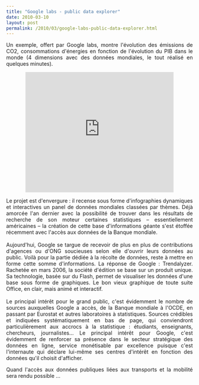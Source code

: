 ```yaml
---
title: "Google labs - public data explorer"
date: 2010-03-10
layout: post
permalink: /2010/03/google-labs-public-data-explorer.html
---
```


<p style="text-align: justify">Un exemple, offert par Google labs, montre l'évolution des émissions de CO2, consommations d'énergies en fonction de l'évolution du PIB dans le monde (4 dimensions avec des données mondiales, le tout réalisé en quelques minutes). </p> <p style="text-align: center"><iframe frameborder="0" height="325" marginheight="0" marginwidth="0" scrolling="no" src="http://www.google.com/publicdata/explore/embed?ds=d5bncppjof8f9_&ctype=b&met_y=en_atm_co2e_pc&scale_y=lin&ind_y=false&met_x=ny_gdp_mktp_cd&scale_x=lin&ind_x=false&met_s=eg_use_pcap_kg_oe&dimp_c=country:income_level&idim=country:FRA&ifdim=country&pit=-315619200000&hl=en_US&dl=en_US" width="400"></iframe></p> <p style="text-align: justify">Le projet est d'envergure : il recense sous forme d'infographies dynamiques et interactives un panel de données mondiales classées par thèmes. Déjà amorcée l'an dernier avec la possibilité de trouver dans les résultats de recherche de son moteur certaines statistiques – essentiellement américaines – la création de cette base d'informations géante s'est étoffée récemment avec l'accès aux données de la Banque mondiale.<br /><br />Aujourd'hui, Google se targue de recevoir de plus en plus de contributions d'agences ou d'ONG soucieuses selon elle d'ouvrir leurs données au public. Voilà pour la partie dédiée à la récolte de données, reste à mettre en forme cette somme d'informations. La réponse de Google : Trendalyzer. Rachetée en mars 2006, la société d'édition se base sur un produit unique. Sa technologie, basée sur du Flash, permet de visualiser les données d'une base sous forme de graphiques. Le bon vieux graphique de toute suite Office, en clair, mais animé et interactif.<br /><br />Le principal intérêt pour le grand public, c'est évidemment le nombre de sources auxquelles Google a accès, de la Banque mondiale à l'OCDE, en passant par Eurostat et autres laboratoires à statistiques. Sources crédibles et indiquées systématiquement en bas de page, qui conviendront particulièrement aux accrocs à la statistique : étudiants, enseignants, chercheurs, journalistes... Le principal intérêt pour Google, c'est évidemment de renforcer sa présence dans le secteur stratégique des données en ligne, service monétisable par excellence puisque c'est l'internaute qui déclare lui-même ses centres d'intérêt en fonction des données qu'il choisit d'afficher.</p> <p style="text-align: justify">Quand l'accès aux données publiques liées aux transports et la mobilité sera rendu possible ...</p>